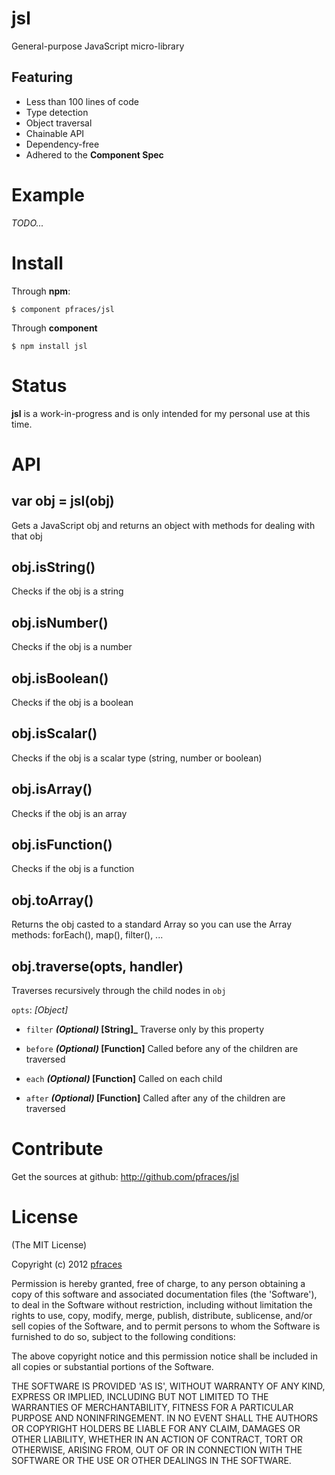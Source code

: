 # jsl

General-purpose JavaScript micro-library

## Featuring

*   Less than 100 lines of code
*   Type detection
*   Object traversal
*   Chainable API
*   Dependency-free
*   Adhered to the **Component Spec**

# Example

_TODO..._

# Install

Through **npm**:

    $ component pfraces/jsl

Through **component**

    $ npm install jsl

# Status

**jsl** is a work-in-progress and is only intended for my personal use at this 
time.

# API

## var obj = jsl(obj)

Gets a JavaScript obj and returns an object with methods for dealing with
that obj

## obj.isString()

Checks if the obj is a string

## obj.isNumber()

Checks if the obj is a number

## obj.isBoolean()

Checks if the obj is a boolean

## obj.isScalar()

Checks if the obj is a scalar type (string, number or boolean)

## obj.isArray()

Checks if the obj is an array

## obj.isFunction()

Checks if the obj is a function

## obj.toArray()

Returns the obj casted to a standard Array so you can use the Array
methods: forEach(), map(), filter(), ...

## obj.traverse(opts, handler)

Traverses recursively through the child nodes in `obj`

`opts`: _[Object]_

*   `filter` **_(Optional)_ [String]_**
        Traverse only by this property

*   `before` **_(Optional)_ [Function]**
        Called before any of the children are traversed

*   `each` **_(Optional)_ [Function]**
        Called on each child

*   `after` **_(Optional)_ [Function]**
        Called after any of the children are traversed

# Contribute

Get the sources at github: http://github.com/pfraces/jsl

# License

(The MIT License)

Copyright (c) 2012 [pfraces](http://github.com/pfraces)

Permission is hereby granted, free of charge, to any person obtaining a copy of
this software and associated documentation files (the 'Software'), to deal in
the Software without restriction, including without limitation the rights to
use, copy, modify, merge, publish, distribute, sublicense, and/or sell copies
of the Software, and to permit persons to whom the Software is furnished to do
so, subject to the following conditions:

The above copyright notice and this permission notice shall be included in all
copies or substantial portions of the Software.

THE SOFTWARE IS PROVIDED 'AS IS', WITHOUT WARRANTY OF ANY KIND, EXPRESS OR
IMPLIED, INCLUDING BUT NOT LIMITED TO THE WARRANTIES OF MERCHANTABILITY,
FITNESS FOR A PARTICULAR PURPOSE AND NONINFRINGEMENT. IN NO EVENT SHALL THE
AUTHORS OR COPYRIGHT HOLDERS BE LIABLE FOR ANY CLAIM, DAMAGES OR OTHER
LIABILITY, WHETHER IN AN ACTION OF CONTRACT, TORT OR OTHERWISE, ARISING FROM,
OUT OF OR IN CONNECTION WITH THE SOFTWARE OR THE USE OR OTHER DEALINGS IN THE
SOFTWARE.
